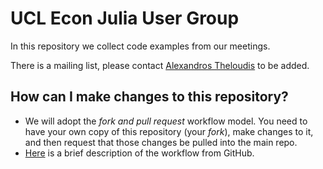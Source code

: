 # UCL Econ Julia User Group

In this repository we collect code examples from our meetings. 

There is a mailing list, please contact [Alexandros Theloudis](mailto:alexandros.theloudis.10@ucl.ac.uk) to be added.

## How can I make changes to this repository?

* We will adopt the *fork and pull request* workflow model. You need to have your own copy of this repository (your *fork*), make changes to it, and then request that those changes be pulled into the main repo.
* [Here](https://help.github.com/articles/fork-a-repo/) is a brief description of the workflow from GitHub.

